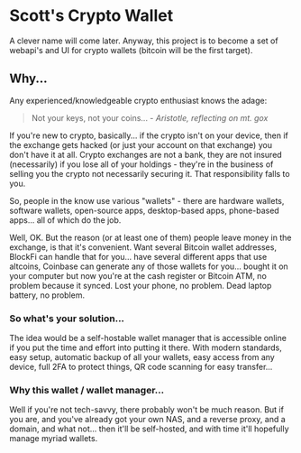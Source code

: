 # Scott's Crypto Wallet
A clever name will come later. Anyway, this project is to become a set of webapi's and UI for crypto wallets (bitcoin will be the first target).
## Why...
Any experienced/knowledgeable crypto enthusiast knows the adage:

> Not your keys, not your coins... - _Aristotle, reflecting on mt. gox_

If you're new to crypto, basically... if the crypto isn't on your device, then if the exchange gets hacked (or just your account on that exchange) you don't have it at all. Crypto exchanges are not a bank, they are not insured (necessarily) if you lose all of your holdings - they're in the business of selling you the crypto not necessarily securing it. That responsibility falls to you.

So, people in the know use various "wallets" - there are hardware wallets, software wallets, open-source apps, desktop-based apps, phone-based apps... all of which do the job.

Well, OK. But the reason (or at least one of them) people leave money in the exchange, is that it's convenient. Want several Bitcoin wallet addresses, BlockFi can handle that for you... have several different apps that use altcoins, Coinbase can generate any of those wallets for you... bought it on your computer but now you're at the cash register or Bitcoin ATM, no problem because it synced. Lost your phone, no problem. Dead laptop battery, no problem.

### So what's your solution...
The idea would be a self-hostable wallet manager that is accessible online if you put the time and effort into putting it there. With modern standards, easy setup, automatic backup of all your wallets, easy access from any device, full 2FA to protect things, QR code scanning for easy transfer...

### Why this wallet / wallet manager...
Well if you're not tech-savvy, there probably won't be much reason. But if you are, and you've already got your own NAS, and a reverse proxy, and a domain, and what not... then it'll be self-hosted, and with time it'll hopefully manage myriad wallets.
